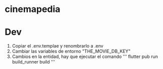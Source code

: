 # cinemapedia

# Dev
1. Copiar el .env.templae y renombrarlo a .env
2. Cambiar las variables de entorno "THE_MOVIE_DB_KEY"
3. Cambios en la entidad, hay que ejecutar el comando 
'''
flutter pub run build_runner build
'''